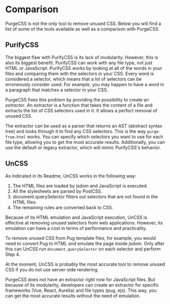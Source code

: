 # Comparison

PurgeCSS is not the only tool to remove unused CSS. Below you will find a list of some of the tools available as well as a comparison with PurgeCSS.

## PurifyCSS

The biggest flaw with PurifyCSS is its lack of modularity. However, this is also its biggest benefit. PurifyCSS can work with any file type, not just HTML or JavaScript. PurifyCSS works by looking at all of the words in your files and comparing them with the selectors in your CSS. Every word is considered a selector, which means that a lot of selectors can be erroneously consider used. For example, you may happen to have a word in a paragraph that matches a selector in your CSS.

PurgeCSS fixes this problem by providing the possibility to create an _extractor_. An extractor is a function that takes the content of a file and extracts the list of CSS selectors used in it. It allows a perfect removal of unused CSS.

The extractor can be used as a parser that returns an AST \(abstract syntax tree\) and looks through it to find any CSS selectors. This is the way `purge-from-html` works. You can specify which selectors you want to use for each file type, allowing you to get the most accurate results. Additionally, you can use the default or legacy extractor, which will mimic PurifyCSS's behavior.

## UnCSS

As indicated in its Readme, UnCSS works in the following way:

1. The HTML files are loaded by jsdom and JavaScript is executed.
2. All the stylesheets are parsed by PostCSS.
3. document.querySelector filters out selectors that are not found in the HTML files.
4. The remaining rules are converted back to CSS.

Because of its HTML emulation and JavaScript execution, UnCSS is effective at removing unused selectors from web applications. However, its emulation can have a cost in terms of performance and practicality.

To remove unused CSS from Pug template files, for example, you would need to convert Pug to HTML and emulate the page inside jsdom. Only after this can UnCSS run `document.querySelector` on each selector and perform Step 4.

At the moment, UnCSS is probably the most accurate tool to remove unused CSS if you do not use server-side rendering.

PurgeCSS does not have an extractor right now for JavaScript files. But because of its modularity, developers can create an extractor for specific frameworks \(Vue, React, Aurelia\) and file types \(pug, ejs\). This way, you can get the most accurate results without the need of emulation.

